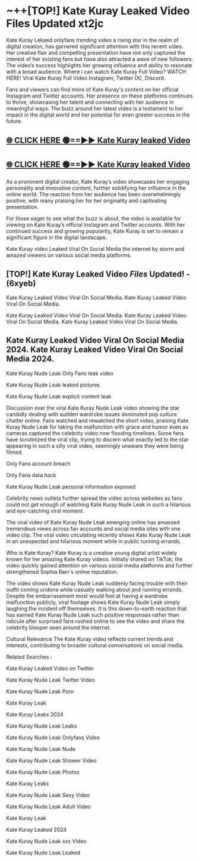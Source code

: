 # ~++[TOP!] Kate Kuray Leaked Video Files Updated xt2jc

 Kate Kuray Lekaed onlyfans trending video a rising star in the realm of digital creation, has garnered significant attention with this recent video. Her creative flair and compelling presentation have not only captured the interest of her existing fans but have also attracted a wave of new followers. The video’s success highlights her growing influence and ability to resonate with a broad audience.
Where i can watch  Kate Kuray Full Video? WATCH HERE! Viral  Kate Kuray Full Video Instagram, Twitter (X), Discord.


Fans and viewers can find more of  Kate Kuray's content on her official Instagram and Twitter accounts. Her presence on these platforms continues to thrive, showcasing her talent and connecting with her audience in meaningful ways. The buzz around her latest video is a testament to her impact in the digital world and her potential for even greater success in the future.


## [🌐 CLICK HERE 🟢==►►  Kate Kuray leaked Video ](https://onlyclips.site?title=Kate_Kuray&ref=git)

## [🌐 CLICK HERE 🟢==►►  Kate Kuray leaked Video ](https://onlyclips.site?title=Kate_Kuray&ref=git)


As a prominent digital creator,  Kate Kuray’s video showcases her engaging personality and innovative content, further solidifying her influence in the online world. The reaction from her audience has been overwhelmingly positive, with many praising her for her originality and captivating presentation.

For those eager to see what the buzz is about, the video is available for viewing on  Kate Kuray’s official Instagram and Twitter accounts. With her continued success and growing popularity,  Kate Kuray is set to remain a significant figure in the digital landscape.


  Kate Kuray video Leaked Viral On Social Media the internet by storm and amazed viewers on various social media platforms.


## [TOP!]  Kate Kuray Leaked Video *Files* Updated! - (6xyeb) 

 Kate Kuray Leaked Video Viral On Social Media. Kate Kuray Leaked Video Viral On Social Media.

 Kate Kuray Leaked Video Viral On Social Media. Kate Kuray Leaked Video Viral On Social Media. Kate Kuray Leaked Video Viral On Social Media.


##  Kate Kuray Leaked Video Viral On Social Media 2024. Kate Kuray Leaked Video Viral On Social Media 2024.
 Kate Kuray Nude Leak Only Fans leak video

 Kate Kuray Nude Leak leaked pictures

 Kate Kuray Nude Leak explicit content leak

Discussion over the viral  Kate Kuray Nude Leak video showing the star candidly dealing with sudden wardrobe issues dominated pop culture chatter online. Fans watched and rewatched the short video, praising  Kate Kuray Nude Leak for taking the malfunction with grace and humor even as cameras captured the celebrity video now flooding timelines. Some fans have scrutinized the viral clip, trying to discern what exactly led to the star appearing in such a silly viral video, seemingly unaware they were being filmed.


Only Fans account breach

Only Fans data hack

 Kate Kuray Nude Leak personal information exposed

Celebrity news outlets further spread the video across websites as fans could not get enough of watching  Kate Kuray Nude Leak in such a hilarious and eye-catching viral moment.


The viral video of  Kate Kuray Nude Leak emerging online has amassed tremendous views across fan accounts and social media sites with one video clip. The viral video circulating recently shows  Kate Kuray Nude Leak in an unexpected and hilarious moment while in public running errands.


Who is  Kate Kuray?  Kate Kuray is a creative young digital artist widely known for her amazing  Kate Kuray videos. Initially shared on TikTok, the video quickly gained attention on various social media platforms and further strengthened Sophia Rain's online reputation.

The video shows  Kate Kuray Nude Leak suddenly facing trouble with their outfit coming undone while casually walking about and running errands. Despite the embarrassment most would feel at having a wardrobe malfunction publicly, viral footage shows  Kate Kuray Nude Leak simply laughing the incident off themselves. It is this down-to-earth reaction that has earned  Kate Kuray Nude Leak such positive responses rather than ridicule after surprised fans rushed online to see the video and share the celebrity blooper seen around the internet.

Cultural Relevance The  Kate Kuray video reflects current trends and interests, contributing to broader cultural conversations on social media.

Related Searches :

 Kate Kuray Leaked Video on Twitter

 Kate Kuray Nude Leak Twitter Video

 Kate Kuray Nude Leak Porn

 Kate Kuray Leak 

 Kate Kuray Leaks 2024

 Kate Kuray Nude Leak Leaks

 Kate Kuray Nude Leak Onlyfans Video

 Kate Kuray Nude Leak Nude

 Kate Kuray Nude Leak Shower Video

 Kate Kuray Nude Leak Photos

 Kate Kuray Leaks

 Kate Kuray Nude Leak Sexy Video

 Kate Kuray Nude Leak Adult Video

 Kate Kuray Leak

 Kate Kuray Leaked 2024

 Kate Kuray Nude Leak xxx Video

 Kate Kuray Nude Leak Leaked
